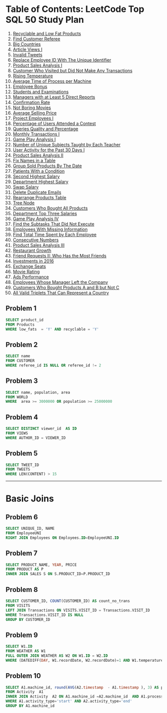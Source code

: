 # Table of Contents: LeetCode Top SQL 50 Study Plan

1. [Recyclable and Low Fat Products](#problem-1)
2. [Find Customer Referee](#problem-2)
3. [Big Countries](#problem-3)
4. [Article Views I](#problem-4)
5. [Invalid Tweets](#problem-5)
6. [Replace Employee ID With The Unique Identifier](#problem-6)
7. [Product Sales Analysis I](#problem-7)
8. [Customer Who Visited but Did Not Make Any Transactions](#problem-8)
9. [Rising Temperature](#problem-9)
10. [Average Time of Process per Machine](#problem-10)
11. [Employee Bonus](#)
12. [Students and Examinations](#)
13. [Managers with at Least 5 Direct Reports](#)
14. [Confirmation Rate](#)
15. [Not Boring Movies](#)
16. [Average Selling Price](#)
17. [Project Employees I](#)
18. [Percentage of Users Attended a Contest](#)
19. [Queries Quality and Percentage](#)
20. [Monthly Transactions I](#)
21. [Game Play Analysis I](#)
22. [Number of Unique Subjects Taught by Each Teacher](#)
23. [User Activity for the Past 30 Days I](#)
24. [Product Sales Analysis II](#)
25. [Fix Names in a Table](#)
26. [Group Sold Products By The Date](#)
27. [Patients With a Condition](#)
28. [Second Highest Salary](#)
29. [Department Highest Salary](#)
30. [Swap Salary](#)
31. [Delete Duplicate Emails](#)
32. [Rearrange Products Table](#)
33. [Tree Node](#)
34. [Customers Who Bought All Products](#)
35. [Department Top Three Salaries](#)
36. [Game Play Analysis IV](#)
37. [Find the Subtasks That Did Not Execute](#)
38. [Employees With Missing Information](#)
39. [Find Total Time Spent by Each Employee](#)
40. [Consecutive Numbers](#)
41. [Product Sales Analysis III](#)
42. [Restaurant Growth](#)
43. [Friend Requests II: Who Has the Most Friends](#)
44. [Investments in 2016](#)
45. [Exchange Seats](#)
46. [Movie Rating](#)
47. [Ads Performance](#)
48. [Employees Whose Manager Left the Company](#)
49. [Customers Who Bought Products A and B but Not C](#)
50. [All Valid Triplets That Can Represent a Country](#)


## Problem 1
```sql
SELECT product_id 
FROM Products
WHERE low_fats  = 'Y' AND recyclable = 'Y'
```

## Problem 2
```sql
SELECT name
FROM CUSTOMER
WHERE referee_id IS NULL OR referee_id != 2  
```

## Problem 3
```sql
SELECT name, population, area
FROM WORLD
WHERE  area >= 3000000 OR population >= 25000000
```

## Problem 4
```sql
SELECT DISTINCT viewer_id  AS ID
FROM VIEWS
WHERE AUTHOR_ID = VIEWER_ID
```

## Problem 5
```sql
SELECT TWEET_ID
FROM TWEETS
WHERE LEN(CONTENT) > 15
```
---
# Basic Joins

## Problem 6
```sql
SELECT UNIQUE_ID, NAME
FROM EmployeeUNI
RIGHT JOIN Employees ON Employees.ID=EmployeeUNI.ID
```

## Problem 7
```sql
SELECT PRODUCT_NAME, YEAR, PRICE
FROM PRODUCT AS P
INNER JOIN SALES S ON S.PRODUCT_ID=P.PRODUCT_ID
```

## Problem 8
```sql
SELECT CUSTOMER_ID, COUNT(CUSTOMER_ID) AS count_no_trans 
FROM VISITS
LEFT JOIN Transactions ON VISITS.VISIT_ID = Transactions.VISIT_ID
WHERE Transactions.VISIT_ID IS NULL
GROUP BY CUSTOMER_ID
```

## Problem 9
```sql
SELECT W1.ID
FROM WEATHER AS W1
FULL OUTER JOIN WEATHER AS W2 ON W1.ID = W2.ID
WHERE (DATEDIFF(DAY, W1.recordDate, W2.recordDate)=1 AND W1.temperature > W2.temperature)
```

## Problem 10
```sql
SELECT A1.machine_id, round(AVG(A2.timestamp  - A1.timestamp ), 3) AS processing_time 
FROM Activity  A1
INNER JOIN Activity  A2 ON A1.machine_id =A2.machine_id  AND A1.process_id = A2.process_id
WHERE A1.activity_type='start' AND A2.activity_type='end'
GROUP BY A1.machine_id
```